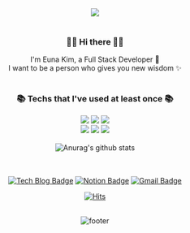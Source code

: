 
<div align=center>
<img src="https://capsule-render.vercel.app/api?type=slice&color=timeGradient&height=250&section=header&text=new wisdom!&fontSize=90&animation=fadeIn" /><br><br>
	
###  👋🏻 Hi there 👋🏻 <br>
  I'm Euna Kim, a Full Stack Developer 🌱 <br>
  I want to be a person who gives you new wisdom ✨ <br><br>
	
### 📚 Techs that I've used at least once 📚 <br>
<img src="https://img.shields.io/badge/Java-007396?style=flat-square&logo=Java&logoColor=white"/></a>
<img src="https://img.shields.io/badge/Python-3766AB?style=flat-square&logo=Python&logoColor=white"/></a>
<img src="https://img.shields.io/badge/Django-092E20?style=flat-square&logo=Django&logoColor=white"/></a> <br>
<img src="https://img.shields.io/badge/HTML5-E34F26?style=flat-square&logo=HTML5&logoColor=white"/></a>
<img src="https://img.shields.io/badge/CSS3-1572B6?style=flat-square&logo=CSS3&logoColor=white"/></a>
<img src="https://img.shields.io/badge/JavaScript-F7DF1E?style=flat-square&logo=JavaScript&logoColor=white"/></a>
<br><br>
![Anurag's github stats](https://github-readme-stats.vercel.app/api?username=Eunag63&&show_icons=true&theme=tokyonight)

<br><br>
[![Tech Blog Badge](http://img.shields.io/badge/TechBlog-F37440?style=flat-square&logo=Teradata&logoColor=white&link=https://bcoding-lab.tistory.com/)](https://bcoding-lab.tistory.com/)
[![Notion Badge](https://img.shields.io/badge/-Notion-000000?style=flat-square&logo=Notion&logoColor=white&link=https://www.notion.so/51d08316113c4298ba074b067558f738)](https://www.notion.so/51d08316113c4298ba074b067558f738)
[![Gmail Badge](https://img.shields.io/badge/Gmail-d14836?style=flat-square&logo=Gmail&logoColor=white&link=mailto:eunag39@gmail.com)](mailto:eunag39@gmail.com)
  
[![Hits](https://hits.seeyoufarm.com/api/count/incr/badge.svg?url=https%3A%2F%2Fgithub.com%2Feunag63%2Fhit-counter&count_bg=%2379C83D&title_bg=%23555555&icon=&icon_color=%23E7E7E7&title=hits&edge_flat=false)](https://hits.seeyoufarm.com)<br><br>
 

![footer](https://capsule-render.vercel.app/api?section=footer)
</div>

